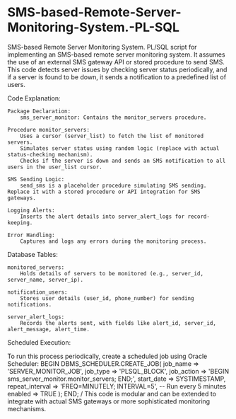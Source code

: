 # SMS-based-Remote-Server-Monitoring-System.-PL-SQL
SMS-based Remote Server Monitoring System. PL/SQL script for implementing an SMS-based remote server monitoring system. It assumes the use of an external SMS gateway API or stored procedure to send SMS. This code detects server issues by checking server status periodically, and if a server is found to be down, it sends a notification to a predefined list of users.


Code Explanation:

    Package Declaration:
        sms_server_monitor: Contains the monitor_servers procedure.

    Procedure monitor_servers:
        Uses a cursor (server_list) to fetch the list of monitored servers.
        Simulates server status using random logic (replace with actual status-checking mechanism).
        Checks if the server is down and sends an SMS notification to all users in the user_list cursor.

    SMS Sending Logic:
        send_sms is a placeholder procedure simulating SMS sending. Replace it with a stored procedure or API integration for SMS gateways.

    Logging Alerts:
        Inserts the alert details into server_alert_logs for record-keeping.

    Error Handling:
        Captures and logs any errors during the monitoring process.

Database Tables:

    monitored_servers:
        Holds details of servers to be monitored (e.g., server_id, server_name, server_ip).

    notification_users:
        Stores user details (user_id, phone_number) for sending notifications.

    server_alert_logs:
        Records the alerts sent, with fields like alert_id, server_id, alert_message, alert_time.
Scheduled Execution:

To run this process periodically, create a scheduled job using Oracle Scheduler:
BEGIN
    DBMS_SCHEDULER.CREATE_JOB(
        job_name        => 'SERVER_MONITOR_JOB',
        job_type        => 'PLSQL_BLOCK',
        job_action      => 'BEGIN sms_server_monitor.monitor_servers; END;',
        start_date      => SYSTIMESTAMP,
        repeat_interval => 'FREQ=MINUTELY; INTERVAL=5', -- Run every 5 minutes
        enabled         => TRUE
    );
END;
/
This code is modular and can be extended to integrate with actual SMS gateways or more sophisticated monitoring mechanisms.
